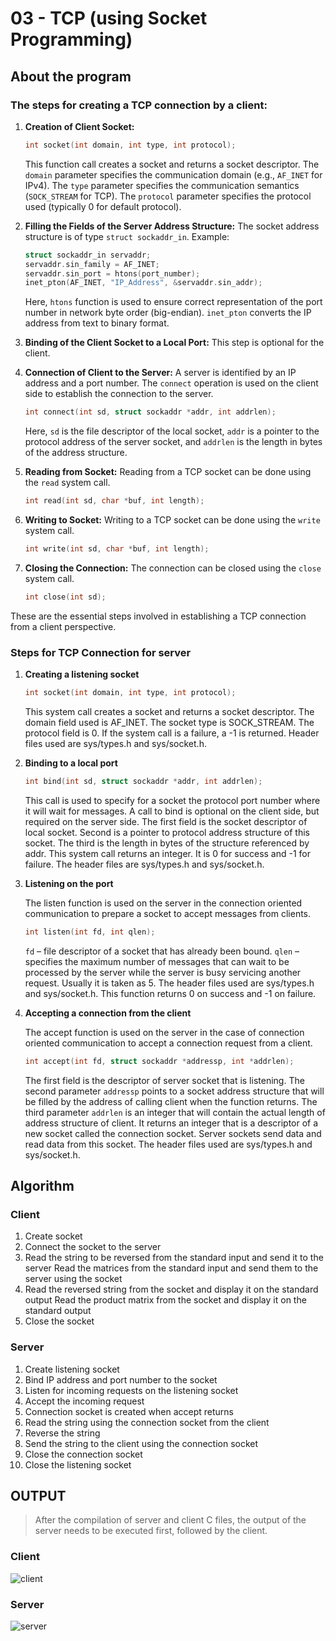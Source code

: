 # 03 - TCP (using Socket Programming)

## About the program

### The steps for creating a TCP connection by a client:

1. **Creation of Client Socket:**
   ```c
   int socket(int domain, int type, int protocol);
   ```
   This function call creates a socket and returns a socket descriptor. The `domain` parameter specifies the communication domain (e.g., `AF_INET` for IPv4). The `type` parameter specifies the communication semantics (`SOCK_STREAM` for TCP). The `protocol` parameter specifies the protocol used (typically 0 for default protocol).

2. **Filling the Fields of the Server Address Structure:**
   The socket address structure is of type `struct sockaddr_in`. Example:
   ```c
   struct sockaddr_in servaddr;
   servaddr.sin_family = AF_INET;
   servaddr.sin_port = htons(port_number);
   inet_pton(AF_INET, "IP_Address", &servaddr.sin_addr);
   ```
   Here, `htons` function is used to ensure correct representation of the port number in network byte order (big-endian). `inet_pton` converts the IP address from text to binary format.

3. **Binding of the Client Socket to a Local Port:**
   This step is optional for the client.

4. **Connection of Client to the Server:**
   A server is identified by an IP address and a port number. The `connect` operation is used on the client side to establish the connection to the server.
   ```c
   int connect(int sd, struct sockaddr *addr, int addrlen);
   ```
   Here, `sd` is the file descriptor of the local socket, `addr` is a pointer to the protocol address of the server socket, and `addrlen` is the length in bytes of the address structure.

5. **Reading from Socket:**
   Reading from a TCP socket can be done using the `read` system call.
   ```c
   int read(int sd, char *buf, int length);
   ```

6. **Writing to Socket:**
   Writing to a TCP socket can be done using the `write` system call.
   ```c
   int write(int sd, char *buf, int length);
   ```

7. **Closing the Connection:**
   The connection can be closed using the `close` system call.
   ```c
   int close(int sd);
   ```

These are the essential steps involved in establishing a TCP connection from a client perspective.

### Steps for TCP Connection for server

1. **Creating a listening socket**

   ```c
   int socket(int domain, int type, int protocol);
   ```

   This system call creates a socket and returns a socket descriptor. The domain field used is AF_INET. The socket type is SOCK_STREAM. The protocol field is 0. If the system call is a failure, a -1 is returned. Header files used are sys/types.h and sys/socket.h.

2. **Binding to a local port**

   ```c
   int bind(int sd, struct sockaddr *addr, int addrlen);
   ```

   This call is used to specify for a socket the protocol port number where it will wait for messages. A call to bind is optional on the client side, but required on the server side. The first field is the socket descriptor of local socket. Second is a pointer to protocol address structure of this socket. The third is the length in bytes of the structure referenced by addr. This system call returns an integer. It is 0 for success and -1 for failure. The header files are sys/types.h and sys/socket.h.

3. **Listening on the port**

   The listen function is used on the server in the connection oriented communication to prepare a socket to accept messages from clients.

   ```c
   int listen(int fd, int qlen);
   ```

   `fd` – file descriptor of a socket that has already been bound. `qlen` – specifies the maximum number of messages that can wait to be processed by the server while the server is busy servicing another request. Usually it is taken as 5. The header files used are sys/types.h and sys/socket.h. This function returns 0 on success and -1 on failure.

4. **Accepting a connection from the client**

   The accept function is used on the server in the case of connection oriented communication to accept a connection request from a client.

   ```c
   int accept(int fd, struct sockaddr *addressp, int *addrlen);
   ```

   The first field is the descriptor of server socket that is listening. The second parameter `addressp` points to a socket address structure that will be filled by the address of calling client when the function returns. The third parameter `addrlen` is an integer that will contain the actual length of address structure of client. It returns an integer that is a descriptor of a new socket called the connection socket. Server sockets send data and read data from this socket. The header files used are sys/types.h and sys/socket.h.

## Algorithm

### Client

1. Create socket
2. Connect the socket to the server
3. Read the string to be reversed from the standard input and send it to the server
   Read the matrices from the standard input and send them to the server using the socket
4. Read the reversed string from the socket and display it on the standard output
   Read the product matrix from the socket and display it on the standard output
5. Close the socket

### Server

1. Create listening socket
2. Bind IP address and port number to the socket
3. Listen for incoming requests on the listening socket
4. Accept the incoming request
5. Connection socket is created when accept returns
6. Read the string using the connection socket from the client
7. Reverse the string
8. Send the string to the client using the connection socket
9. Close the connection socket
10. Close the listening socket

## OUTPUT

> After the compilation of server and client C files, the output of the server needs to be executed first, followed by the client.

### Client

![client](https://github.com/blackpeps/networklab2024/assets/126700907/c31ead7e-238c-4311-b100-f9d8ced24dcc)

### Server

![server](https://github.com/blackpeps/networklab2024/assets/126700907/77e53aef-58b7-4b86-bb0a-67ee4d940ba9)
